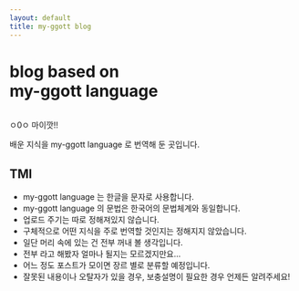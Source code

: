 ```yaml
---
layout: default
title: my-ggott blog
---
```


<div class="post">
	<h1 class="pageTitle">blog based on <br> my-ggott language</h1>
	<img src="{{ '/assets/img/touring.jpg' }}" alt="">
	<p class="intro">ㅇ0ㅇ 마이깟!!</p>
	<p>배운 지식을 my-ggott language 로 번역해 둔 곳입니다.</p>
	<h2>TMI</h2>
	<ul>
  		<li>my-ggott language 는 한글을 문자로 사용합니다.</li>
  		<li>my-ggott language 의 문법은 한국어의 문법체계와 동일합니다.</li>
		<li>업로드 주기는 따로 정해져있지 않습니다.</li>
  		<li>구체적으로 어떤 지식을 주로 번역할 것인지는 정해지지 않았습니다.</li>
  		<li>일단 머리 속에 있는 건 전부 꺼내 볼 생각입니다.</li>
		<li>전부 라고 해봤자 얼마나 될지는 모르겠지만요...</li>
  		<li>어느 정도 포스트가 모이면 장르 별로 분류할 예정입니다.</li>
  		<li>잘못된 내용이나 오탈자가 있을 경우, 보충설명이 필요한 경우 언제든 알려주세요!</li>
  	</ul>
</div>
